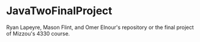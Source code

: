 # JavaTwoFinalProject
Ryan Lapeyre, Mason Flint, and Omer Elnour's repository or the final project of Mizzou's 4330 course. 
